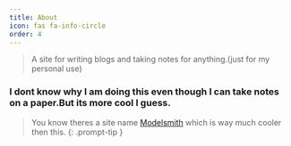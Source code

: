 ```yaml
---
title: About
icon: fas fa-info-circle
order: 4
---
```


> A site for writing blogs and taking notes for anything.(just for my personal use)

### I dont know why I am doing this even though I can take notes on a paper.But its more cool I guess.

> You know theres a site name [Modelsmith](https://modelsmith.info) which is way much cooler then this.
{: .prompt-tip }
